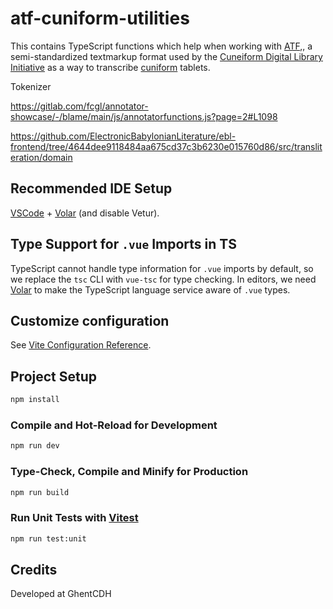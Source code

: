 # atf-cuniform-utilities

This contains TypeScript functions which help when working with [ATF](http://oracc.museum.upenn.edu/doc/help/editinginatf/),, a semi-standardized textmarkup format used by the [Cuneiform Digital Library Initiative](https://cdli.ucla.edu) as a way to transcribe [cuniform](https://en.wikipedia.org/wiki/Cuneiform) tablets.

Tokenizer 


https://gitlab.com/fcgl/annotator-showcase/-/blame/main/js/annotatorfunctions.js?page=2#L1098

https://github.com/ElectronicBabylonianLiterature/ebl-frontend/tree/4644dee9118484aa675cd37c3b6230e015760d86/src/transliteration/domain

## Recommended IDE Setup

[VSCode](https://code.visualstudio.com/) + [Volar](https://marketplace.visualstudio.com/items?itemName=Vue.volar) (and disable Vetur).

## Type Support for `.vue` Imports in TS

TypeScript cannot handle type information for `.vue` imports by default, so we replace the `tsc` CLI with `vue-tsc` for type checking. In editors, we need [Volar](https://marketplace.visualstudio.com/items?itemName=Vue.volar) to make the TypeScript language service aware of `.vue` types.

## Customize configuration

See [Vite Configuration Reference](https://vitejs.dev/config/).

## Project Setup

```sh
npm install
```

### Compile and Hot-Reload for Development

```sh
npm run dev
```

### Type-Check, Compile and Minify for Production

```sh
npm run build
```

### Run Unit Tests with [Vitest](https://vitest.dev/)

```sh
npm run test:unit
```


## Credits

Developed at GhentCDH